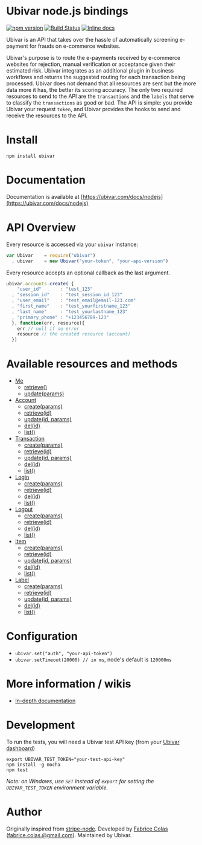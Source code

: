 # Ubivar node.js bindings 
[![npm version](https://badge.fury.io/js/ubivar.svg)](http://badge.fury.io/js/ubivar) [![Build Status](https://travis-ci.org/ubivar/ubivar-node.png?branch=master)](https://travis-ci.org/ubivar/ubivar-node)  [![Inline docs](http://inch-ci.org/github/ubivar/ubivar-node.svg?branch=master)](http://inch-ci.org/github/ubivar/ubivar-node)
 
Ubivar is an API that takes over the hassle of automatically screening
e-payment for frauds on e-commerce websites. 

Ubivar's purpose is to route the e-payments received by e-commerce websites for
rejection, manual verification or acceptance given their estimated risk.
Ubivar integrates as an additional plugin in business workflows and returns
the suggested routing for each transaction being processed.  Ubivar does not
demand that all resources are sent but the more data more it has, the better
its  scoring accuracy. The only two required resources to send to the API are
the `transactions` and the  `labels` that serve to classify the `transactions` as
good or bad. The API is simple: you provide Ubivar your request `token`, and
Ubivar provides the hooks to send and receive the resources to the API.

# Install

`npm install ubivar`

# Documentation

Documentation is available at [https://ubivar.com/docs/nodejs](https://ubivar.com/docs/nodejs)

# API Overview

Every resource is accessed via your `ubivar` instance: 

```js
var Ubivar    = require("ubivar")
  , ubivar    = new Ubivar("your-token", "your-api-version") 
```

Every resource accepts an optional callback as the last argument. 

```js
ubivar.accounts.create( {
    "user_id"       : "test_123"
  , "session_id"    : "test_session_id_123"
  , "user_email"    : "test_email@email-123.com"
  , "first_name"    : "test_yourfirstname_123"
  , "last_name"     : "test_yourlastname_123"
  , "primary_phone" : "+123456789-123"
  }, function(err, resource){
    err // null if no error
    resource // the created resource (account)
  })
```

# Available resources and methods

+ [Me](https://www.ubivar.com/docs/nodejs#me)
    + [retrieve()](https://www.ubivar.com/docs/nodejs#retrieve_your_information)
    + [update(params)](https://www.ubivar.com/docs/nodejs#update_your_information)
+ [Account](https://www.ubivar.com/docs/nodejs#accounts)
    + [create(params)](https://www.ubivar.com/docs/nodejs#create_an_account)
    + [retrieve(id)](https://www.ubivar.com/docs/nodejs#retrieve_an_account)
    + [update(id, params)](https://www.ubivar.com/docs/nodejs#update_an_account)
    + [del(id)](https://www.ubivar.com/docs/nodejs#delete_an_account)
    + [list()](https://www.ubivar.com/docs/nodejs#list_accounts)
+ [Transaction](https://www.ubivar.com/docs/nodejs#transactions)
    + [create(params)](https://www.ubivar.com/docs/nodejs#create_a_transaction)
    + [retrieve(id)](https://www.ubivar.com/docs/nodejs#retrieve_a_transaction)
    + [update(id, params)](https://www.ubivar.com/docs/nodejs#update_a_transaction)
    + [del(id)](https://www.ubivar.com/docs/nodejs#delete_a_transaction)
    + [list()](https://www.ubivar.com/docs/nodejs#list_transactions)
+ [Login](https://www.ubivar.com/docs/nodejs#login)
    + [create(params)](https://www.ubivar.com/docs/nodejs#create_login_event)
    + [retrieve(id)](https://www.ubivar.com/docs/nodejs#retrieve_login_event)
    + [del(id)](https://www.ubivar.com/docs/nodejs#delete_login_event)
    + [list()](https://www.ubivar.com/docs/nodejs#list_login_events)
+ [Logout](https://www.ubivar.com/docs/nodejs#logout)
    + [create(params)](https://www.ubivar.com/docs/nodejs#create_logout_event)
    + [retrieve(id)](https://www.ubivar.com/docs/nodejs#retrieve_logout_event)
    + [del(id)](https://www.ubivar.com/docs/nodejs#delete_logout_event)
    + [list()](https://www.ubivar.com/docs/nodejs#list_logout_events)
+ [Item](https://www.ubivar.com/docs/nodejs#items)
    + [create(params)](https://www.ubivar.com/docs/nodejs#create_item)
    + [retrieve(id)](https://www.ubivar.com/docs/nodejs#retrieve_item)
    + [update(id, params)](https://www.ubivar.com/docs/nodejs#update_item)
    + [del(id)](https://www.ubivar.com/docs/nodejs#delete_item)
    + [list()](https://www.ubivar.com/docs/nodejs#list_items)
+ [Label](https://www.ubivar.com/docs/nodejs#labels)
    + [create(params)](https://www.ubivar.com/docs/nodejs#create_label)
    + [retrieve(id)](https://www.ubivar.com/docs/nodejs#retrieve_label)
    + [update(id, params)](https://www.ubivar.com/docs/nodejs#update_label)
    + [del(id)](https://www.ubivar.com/docs/nodejs#delete_label)
    + [list()](https://www.ubivar.com/docs/nodejs#list_labels)

# Configuration

+ `ubivar.set("auth", "your-api-token")`
+ `ubivar.setTimeout(20000) // in ms`, node's default is `120000ms`

# More information / wikis

+ [In-depth documentation](https://www.ubivar.com/docs/nodejs)

# Development

To run the tests, you will need a Ubivar test API key (from your [Ubivar dashboard](https://my.ubivar.com))

```
export UBIVAR_TEST_TOKEN="your-test-api-key"
npm install -g mocha
npm test
```
*Note: on Windows, use `SET` instead of `export` for setting the `UBIVAR_TEST_TOKEN` environment variable.*

# Author

Originally inspired from [stripe-node](https://github.com/stripe/stripe-node). Developed by [Fabrice Colas](https://fabricecolas.me) ([fabrice.colas.@gmail.com](mailto:fabrice.colas@gmail.com)). Maintained by Ubivar. 

